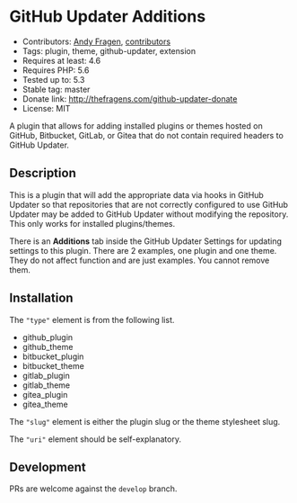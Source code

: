 # GitHub Updater Additions
* Contributors: [Andy Fragen](https://github.com/afragen), [contributors](https://github.com/afragen/github-updater-additions/graphs/contributors)
* Tags: plugin, theme, github-updater, extension
* Requires at least: 4.6
* Requires PHP: 5.6
* Tested up to: 5.3
* Stable tag: master
* Donate link: http://thefragens.com/github-updater-donate
* License: MIT

A plugin that allows for adding installed plugins or themes hosted on GitHub, Bitbucket, GitLab, or Gitea that do not contain required headers to GitHub Updater.

## Description

This is a plugin that will add the appropriate data via hooks in GitHub Updater so that repositories that are not correctly configured to use GitHub Updater may be added to GitHub Updater without modifying the repository. This only works for installed plugins/themes.

There is an **Additions** tab inside the GitHub Updater Settings for updating settings to this plugin. There are 2 examples, one plugin and one theme. They do not affect function and are just examples. You cannot remove them.

## Installation

The `"type"` element is from the following list.

* github_plugin
* github_theme
* bitbucket_plugin
* bitbucket_theme
* gitlab_plugin
* gitlab_theme
* gitea_plugin
* gitea_theme

The `"slug"` element is either the plugin slug or the theme stylesheet slug.

The `"uri"` element should be self-explanatory.

## Development

PRs are welcome against the `develop` branch.
